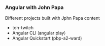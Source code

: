 ### Angular with John Papa

Different projects built with Jphn Papa content
* toh-twitch
* Angular CLI (angular play)
* Angular Quickstart (pbp-a2-ward)
